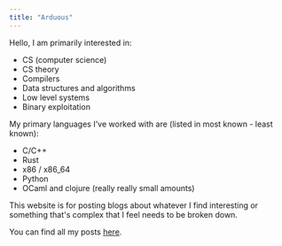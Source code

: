 ```yaml
---
title: "Arduous"
---
```


Hello, I am primarily interested in:
  * CS (computer science)
  * CS theory
  * Compilers
  * Data structures and algorithms
  * Low level systems
  * Binary exploitation

My primary languages I've worked with are (listed in most known - least known):
  * C/C++
  * Rust
  * x86 / x86_64
  * Python
  * OCaml and clojure (really really small amounts)

This website is for posting blogs about whatever I find interesting or something that's complex that I feel needs to be broken down.

You can find all my posts [here](/posts).

